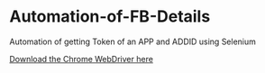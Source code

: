 # Automation-of-FB-Details
Automation of getting Token of an APP and ADDID using Selenium

<a href="https://www.seleniumhq.org/download/">Download the Chrome WebDriver here</a>
